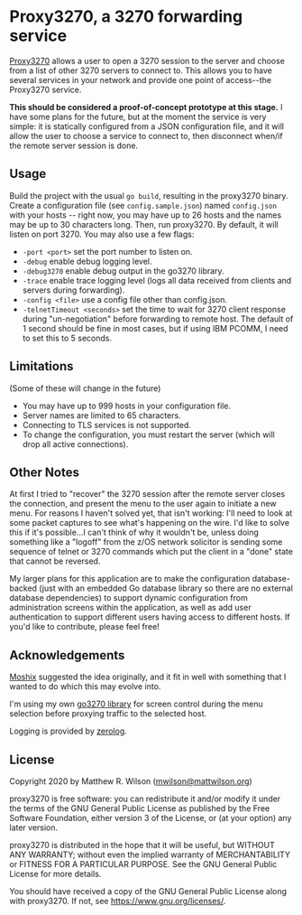Proxy3270, a 3270 forwarding service
====================================

[Proxy3270](https://github.com/racingmars/proxy3270) allows a user to open a 3270 session to the server and choose from a list of other 3270 servers to connect to. This allows you to have several services in your network and provide one point of access--the Proxy3270 service.

**This should be considered a proof-of-concept prototype at this stage.** I have some plans for the future, but at the moment the service is very simple: it is statically configured from a JSON configuration file, and it will allow the user to choose a service to connect to, then disconnect when/if the remote server session is done.

Usage
-----

Build the project with the usual `go build`, resulting in the proxy3270 binary. Create a configuration file (see `config.sample.json`) named `config.json` with your hosts -- right now, you may have up to 26 hosts and the names may be up to 30 characters long. Then, run proxy3270. By default, it will listen on port 3270. You may also use a few flags:

 - `-port <port>` set the port number to listen on.
 - `-debug` enable debug logging level.
 - `-debug3270` enable debug output in the go3270 library.
 - `-trace` enable trace logging level (logs all data received from clients and servers during forwarding).
 - `-config <file>` use a config file other than config.json.
 - `-telnetTimeout <seconds>` set the time to wait for 3270 client response during "un-negotiation" before forwarding to remote host. The default of 1 second should be fine in most cases, but if using IBM PCOMM, I need to set this to 5 seconds.

Limitations
-----------

(Some of these will change in the future)

 - You may have up to 999 hosts in your configuration file.
 - Server names are limited to 65 characters.
 - Connecting to TLS services is not supported.
 - To change the configuration, you must restart the server (which will drop all active connections).

Other Notes
-----------

At first I tried to "recover" the 3270 session after the remote server closes the connection, and present the menu to the user again to initiate a new menu. For reasons I haven't solved yet, that isn't working: I'll need to look at some packet captures to see what's happening on the wire. I'd like to solve this if it's possible...I can't think of why it wouldn't be, unless doing something like a "logoff" from the z/OS network solicitor is sending some sequence of telnet or 3270 commands which put the client in a "done" state that cannot be reversed.

My larger plans for this application are to make the configuration database-backed (just with an embedded Go database library so there are no external database dependencies) to support dynamic configuration from administration screens within the application, as well as add user authentication to support different users having access to different hosts. If you'd like to contribute, please feel free!

Acknowledgements
----------------

[Moshix](https://github.com/moshix) suggested the idea originally, and it fit in well with something that I wanted to do which this may evolve into.

I'm using my own [go3270 library](https://github.com/racingmars/go3270/) for screen control during the menu selection before proxying traffic to the selected host.

Logging is provided by [zerolog](https://github.com/rs/zerolog).

License
-------

Copyright 2020 by Matthew R. Wilson (mwilson@mattwilson.org)

proxy3270 is free software: you can redistribute it and/or modify it under the terms of the GNU General Public License as published by the Free Software Foundation, either version 3 of the License, or (at your option) any later version.

proxy3270 is distributed in the hope that it will be useful, but WITHOUT ANY WARRANTY; without even the implied warranty of MERCHANTABILITY or FITNESS FOR A PARTICULAR PURPOSE. See the GNU General Public License for more details.

You should have received a copy of the GNU General Public License along with proxy3270. If not, see <https://www.gnu.org/licenses/>.
